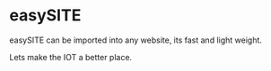 # easySITE
easySITE can be imported into any website, its fast and light weight.

Lets make the IOT a better place.
